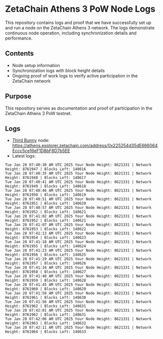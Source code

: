 # ZetaChain Athens 3 PoW Node Logs
This repository contains logs and proof that we have successfully set up and run a node on the ZetaChain Athens 3 network. The logs demonstrate continuous node operation, including synchronization details and performance.

## Contents
- Node setup information
- Synchronization logs with block height details
- Ongoing proof of work logs to verify active participation in the ZetaChain network

## Purpose
This repository serves as documentation and proof of participation in the ZetaChain Athens 3 PoW testnet.

## Logs

- [Third Bunny](https://thirdbunny.xyz/) node: https://athens.explorer.zetachain.com/address/0x225254d35dE666064Eccc5ce16eF1D8bF8D7b5EE
- Latest logs:
```
Tue Jan 28 07:40:30 AM UTC 2025 Your Node Height: 8621331 | Network Height: 8761947 | Blocks Left: 140616
Tue Jan 28 07:40:35 AM UTC 2025 Your Node Height: 8621331 | Network Height: 8761948 | Blocks Left: 140617
Tue Jan 28 07:40:41 AM UTC 2025 Your Node Height: 8621331 | Network Height: 8761949 | Blocks Left: 140618
Tue Jan 28 07:40:46 AM UTC 2025 Your Node Height: 8621331 | Network Height: 8761950 | Blocks Left: 140619
Tue Jan 28 07:40:51 AM UTC 2025 Your Node Height: 8621331 | Network Height: 8761951 | Blocks Left: 140620
Tue Jan 28 07:40:57 AM UTC 2025 Your Node Height: 8621331 | Network Height: 8761952 | Blocks Left: 140621
Tue Jan 28 07:41:02 AM UTC 2025 Your Node Height: 8621331 | Network Height: 8761952 | Blocks Left: 140621
Tue Jan 28 07:41:07 AM UTC 2025 Your Node Height: 8621331 | Network Height: 8761953 | Blocks Left: 140622
Tue Jan 28 07:41:13 AM UTC 2025 Your Node Height: 8621331 | Network Height: 8761954 | Blocks Left: 140623
Tue Jan 28 07:41:18 AM UTC 2025 Your Node Height: 8621331 | Network Height: 8761955 | Blocks Left: 140624
Tue Jan 28 07:41:23 AM UTC 2025 Your Node Height: 8621331 | Network Height: 8761956 | Blocks Left: 140625
Tue Jan 28 07:41:29 AM UTC 2025 Your Node Height: 8621331 | Network Height: 8761957 | Blocks Left: 140626
Tue Jan 28 07:41:34 AM UTC 2025 Your Node Height: 8621331 | Network Height: 8761958 | Blocks Left: 140627
Tue Jan 28 07:41:40 AM UTC 2025 Your Node Height: 8621331 | Network Height: 8761959 | Blocks Left: 140628
Tue Jan 28 07:41:45 AM UTC 2025 Your Node Height: 8621331 | Network Height: 8761960 | Blocks Left: 140629
Tue Jan 28 07:41:50 AM UTC 2025 Your Node Height: 8621331 | Network Height: 8761961 | Blocks Left: 140630
Tue Jan 28 07:41:56 AM UTC 2025 Your Node Height: 8621331 | Network Height: 8761962 | Blocks Left: 140631
Tue Jan 28 07:42:01 AM UTC 2025 Your Node Height: 8621331 | Network Height: 8761962 | Blocks Left: 140631
Tue Jan 28 07:42:06 AM UTC 2025 Your Node Height: 8621331 | Network Height: 8761963 | Blocks Left: 140632
Tue Jan 28 07:42:11 AM UTC 2025 Your Node Height: 8621331 | Network Height: 8761964 | Blocks Left: 140633
```
